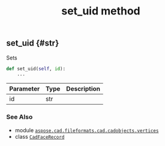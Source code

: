 ﻿---
title: set_uid method
second_title: Aspose.CAD for Python via .NET API References
description: 
type: docs
weight: 30
url: /python-net/aspose.cad.fileformats.cad.cadobjects.vertices/cadfacerecord/set_uid/
is_root: false
---

## set_uid {#str}

Sets



```python
def set_uid(self, id):
    ...
```


| Parameter | Type | Description |
| :- | :- | :- |
| id | str |  |



### See Also
* module [`aspose.cad.fileformats.cad.cadobjects.vertices`](../../)
* class [`CadFaceRecord`](/cad/python-net/aspose.cad.fileformats.cad.cadobjects.vertices/cadfacerecord)
